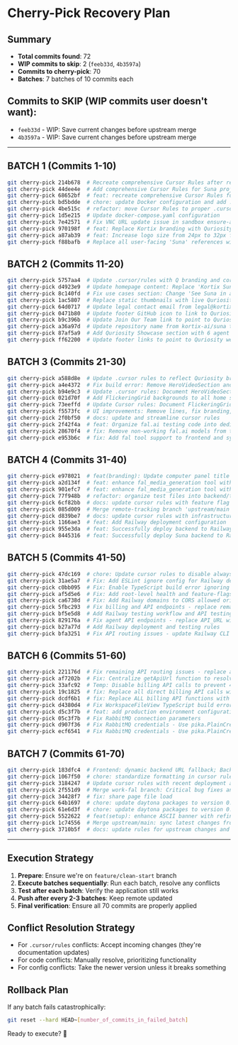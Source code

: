 # Cherry-Pick Recovery Plan

## Summary
- **Total commits found**: 72
- **WIP commits to skip**: 2 (`feeb33d`, `4b3597a`)
- **Commits to cherry-pick**: 70
- **Batches**: 7 batches of 10 commits each

## Commits to SKIP (WIP commits user doesn't want):
- `feeb33d` - WIP: Save current changes before upstream merge  
- `4b3597a` - WIP: Save current changes before upstream merge

---

## BATCH 1 (Commits 1-10)
```bash
git cherry-pick 214b678  # Recreate comprehensive Cursor Rules after reset
git cherry-pick 44dee4e  # Add comprehensive Cursor Rules for Suna project
git cherry-pick 68652bf  # feat: recreate comprehensive Cursor Rules for Suna AI agent platform
git cherry-pick bd5bdde  # chore: update Docker configuration and add .dockerignore files
git cherry-pick 4be515c  # refactor: move Cursor Rules to proper .cursor/rules directory
git cherry-pick 1d5e215  # Update docker-compose.yaml configuration
git cherry-pick 7e42571  # Fix VNC URL update issue in sandbox ensure-active endpoint
git cherry-pick 970198f  # feat: Replace Kortix branding with Quriosity logo and update all references
git cherry-pick a87ab39  # feat: Increase logo size from 24px to 32px for better visibility
git cherry-pick f88bafb  # Replace all user-facing 'Suna' references with 'Q'
```

## BATCH 2 (Commits 11-20)
```bash
git cherry-pick 5757aa4  # Update .cursor/rules with Q branding and correct Docker compose commands
git cherry-pick d4923e9  # Update homepage content: Replace 'Kortix Suna' with 'Q'
git cherry-pick 8c140fd  # Fix use cases section: Change 'See Suna in action' to 'See Q in action'
git cherry-pick 1ac5807  # Replace static thumbnails with live Quriosity website screenshots
git cherry-pick 64d0717  # Update legal contact email from legal@kortixai.com to info@quriosity.com.au
git cherry-pick 0471b80  # Update footer GitHub icon to link to Quriosity website
git cherry-pick b9c396b  # Update Join Our Team link to point to Quriosity website
git cherry-pick a36a97d  # Update repository name from kortix-ai/suna to Quriosity/Q
git cherry-pick 87af5a9  # Add Quriosity Showcase section with 6 agent cards
git cherry-pick ff62200  # Update footer links to point to Quriosity website
```

## BATCH 3 (Commits 21-30)
```bash
git cherry-pick a588d8e  # Update .cursor rules to reflect Quriosity branding and new showcase section
git cherry-pick a4e4372  # Fix build error: Remove HeroVideoSection and reduce showcase padding
git cherry-pick b94e9c3  # Update .cursor rules: Document HeroVideoSection removal and layout optimizations
git cherry-pick 021d70f  # Add FlickeringGrid backgrounds to all home sections
git cherry-pick 73eeffd  # Update Cursor rules: Document FlickeringGrid patterns and divider removal standards
git cherry-pick f5573fc  # UI improvements: Remove lines, fix branding, improve layouts
git cherry-pick 2f0bf50  # docs: update and streamline cursor rules
git cherry-pick 2f42f4a  # feat: Organize fal.ai testing code into dedicated backend/fal_testing directory
git cherry-pick 28670f4  # fix: Remove non-working fal.ai models from test scripts and frontend selector
git cherry-pick e953b6c  # fix: Add fal tool support to frontend and system prompt
```

## BATCH 4 (Commits 31-40)
```bash
git cherry-pick e978021  # feat(branding): Update computer panel title from Suna to Q
git cherry-pick a2d134f  # feat: enhance fal_media_generation tool with improved error handling
git cherry-pick 901efc7  # feat: enhance fal_media_generation tool with improved error handling
git cherry-pick 77f948b  # refactor: organize test files into backend/tests directory
git cherry-pick 6cf82bb  # docs: update cursor rules with feature flag management and troubleshooting
git cherry-pick 085d009  # Merge remote-tracking branch 'upstream/main' into sync-upstream-changes
git cherry-pick d839be7  # docs: update cursor rules with infrastructure improvements and troubleshooting guide
git cherry-pick 1166ae3  # feat: Add Railway deployment configuration
git cherry-pick 955e3da  # feat: Successfully deploy backend to Railway
git cherry-pick 8445316  # feat: Successfully deploy Suna backend to Railway with full functionality
```

## BATCH 5 (Commits 41-50)
```bash
git cherry-pick 47dc169  # chore: Update cursor rules to disable alwaysApply flag
git cherry-pick 31ae5a7  # Fix: Add ESLint ignore config for Railway deployment
git cherry-pick c0bb095  # Fix: Enable TypeScript build error ignoring and update deprecated config
git cherry-pick af5d5e6  # Fix: Add root-level health and feature-flags endpoints for frontend compatibility
git cherry-pick ca6738d  # Fix: Add Railway domains to CORS allowed origins
git cherry-pick 5fbc293  # Fix billing and API endpoints - replace remaining API_URL with getApiUrl() helper
git cherry-pick bf5e5d8  # Add Railway testing workflow and API testing script
git cherry-pick 829176a  # Fix agent API endpoints - replace API_URL with getApiUrl helper in agents utils
git cherry-pick b27a77d  # Add Railway deployment and testing rules
git cherry-pick bfa3251  # Fix API routing issues - update Railway CLI commands to use npx
```

## BATCH 6 (Commits 51-60)
```bash
git cherry-pick 221176d  # Fix remaining API routing issues - replace all API_URL with getApiUrl() helper
git cherry-pick af7202b  # Fix: Centralize getApiUrl function to resolve 404 API routing issues
git cherry-pick 33afc92  # Temp: Disable billing API calls to prevent 404 errors
git cherry-pick 19c1825  # fix: Replace all direct billing API calls with mocks to prevent 404 errors
git cherry-pick dcdf6b1  # fix: Replace ALL billing API functions with mocks
git cherry-pick d4380d4  # Fix WorkspaceFileView TypeScript build error
git cherry-pick d5c3f7b  # feat: add production environment configuration for backend and frontend
git cherry-pick 05c3f7b  # Fix RabbitMQ connection parameters
git cherry-pick d907f36  # Fix RabbitMQ credentials - Use pika.PlainCredentials instead of dict
git cherry-pick ecf6541  # Fix RabbitMQ credentials - Use pika.PlainCredentials instead of dict
```

## BATCH 7 (Commits 61-70)
```bash
git cherry-pick 183dfc4  # Frontend: dynamic backend URL fallback; Backend: allow Railway wildcard CORS
git cherry-pick 1067f50  # chore: standardize formatting in cursor rules
git cherry-pick 3184247  # Update cursor rules with recent deployment and troubleshooting improvements
git cherry-pick 2f551d9  # Merge work-fal branch: Critical bug fixes and deployment improvements
git cherry-pick 34428f7  # fix: share page file load
git cherry-pick 64b1697  # chore: update daytona packages to version 0.21.0a1 and 0.21.0a4
git cherry-pick 61e6d3f  # chore: update daytona packages to version 0.21.0
git cherry-pick 5522622  # feat(setup): enhance ASCII banner with refined Quriosity Q
git cherry-pick 1c74556  # Merge upstream/main: sync latest changes from kortix-ai/suna
git cherry-pick 3710b5f  # docs: update rules for upstream changes and split testing docs
```

---

## Execution Strategy

1. **Prepare**: Ensure we're on `feature/clean-start` branch
2. **Execute batches sequentially**: Run each batch, resolve any conflicts
3. **Test after each batch**: Verify the application still works
4. **Push after every 2-3 batches**: Keep remote updated
5. **Final verification**: Ensure all 70 commits are properly applied

## Conflict Resolution Strategy

- For `.cursor/rules` conflicts: Accept incoming changes (they're documentation updates)
- For code conflicts: Manually resolve, prioritizing functionality
- For config conflicts: Take the newer version unless it breaks something

## Rollback Plan

If any batch fails catastrophically:
```bash
git reset --hard HEAD~[number_of_commits_in_failed_batch]
```

Ready to execute? 🚀 